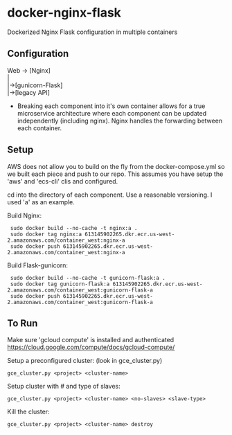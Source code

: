# docker-nginx-flask
Dockerized Nginx Flask configuration in multiple containers

## Configuration

Web -> [Nginx]  
          |  
          |->[gunicorn-Flask]  
          |->[legacy API]  

* Breaking each component into it's own container allows for a true microservice architecture
where each component can be updated independently (including nginx).
Nginx handles the forwarding between each container.

## Setup

AWS does not allow you to build on the fly from the docker-compose.yml so we built each piece
and push to our repo. This assumes you have setup the 'aws' and 'ecs-cli' clis and configured.
  
cd into the directory of each component. Use a reasonable versioning. I used 'a' as an example.    
  
Build Nginx:  

     sudo docker build --no-cache -t nginx:a .
     sudo docker tag nginx:a 613145902265.dkr.ecr.us-west-2.amazonaws.com/container_west:nginx-a
     sudo docker push 613145902265.dkr.ecr.us-west-2.amazonaws.com/container_west:nginx-a

Build Flask-gunicorn:  

     sudo docker build --no-cache -t gunicorn-flask:a .
     sudo docker tag gunicorn-flask:a 613145902265.dkr.ecr.us-west-2.amazonaws.com/container_west:gunicorn-flask-a
     sudo docker push 613145902265.dkr.ecr.us-west-2.amazonaws.com/container_west:gunicorn-flask-a

## To Run

Make sure 'gcloud compute' is installed and authenticated  
 https://cloud.google.com/compute/docs/gcloud-compute/

Setup a preconfigured cluster: (look in gce_cluster.py)  

    gce_cluster.py <project> <cluster-name>

Setup cluster with # and type of slaves:

    gce_cluster.py <project> <cluster-name> <no-slaves> <slave-type>

Kill the cluster:

    gce_cluster.py <project> <cluster-name> destroy

